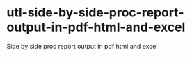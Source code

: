 # utl-side-by-side-proc-report-output-in-pdf-html-and-excel
Side by side proc report output in pdf html and excel
